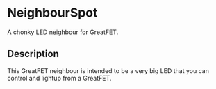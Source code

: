 # NeighbourSpot
A chonky LED neighbour for GreatFET.

## Description
This GreatFET neighbour is intended to be a very big LED that you can control and lightup from a GreatFET. 
